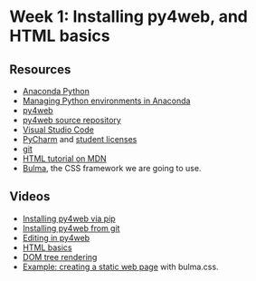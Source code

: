 # Week 1: Installing py4web, and HTML basics

## Resources

* [Anaconda Python](https://www.anaconda.com/)
* [Managing Python environments in Anaconda](https://docs.conda.io/projects/conda/en/latest/user-guide/tasks/manage-environments.html)
* [py4web](https://py4web.com)
* [py4web source repository](https://github.com/web2py/py4web)
* [Visual Studio Code](https://code.visualstudio.com/)
* [PyCharm](https://www.jetbrains.com/pycharm/) and [student licenses](https://www.jetbrains.com/community/education/#students)
* [git](https://git-scm.com/about)
* [HTML tutorial on MDN](https://developer.mozilla.org/en-US/docs/Learn/Getting_started_with_the_web/HTML_basics)
* [Bulma](https://bulma.io), the CSS framework we are going to use. 

## Videos

* [Installing py4web via pip](https://youtu.be/DM8Yy4WdmJ4)
* [Installing py4web from git](https://youtu.be/hv3aEaT6ulI)
* [Editing in py4web](https://youtu.be/xnyNbR4a-sQ)
* [HTML basics](https://youtu.be/tUbvUaaxNAI)
* [DOM tree rendering](https://youtu.be/BSGS6oY_qRQ)
* [Example: creating a static web page](https://youtu.be/5PZ7BnXDeUI) with bulma.css. 

